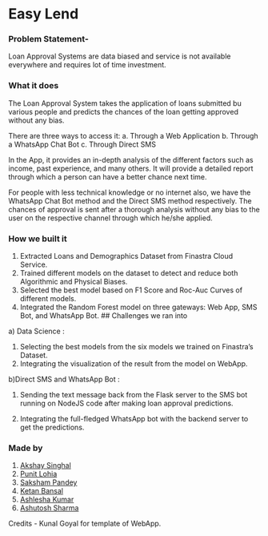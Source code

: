 # Easy Lend

### Problem Statement-
Loan Approval Systems are data biased and service is not available everywhere and requires lot of time investment.

### What it does
The Loan Approval System takes the application of loans submitted bu various people and predicts the chances of the loan getting approved without any bias.

There are three ways to access it: a. Through a Web Application b. Through a WhatsApp Chat Bot c. Through Direct SMS

In the App, it provides an in-depth analysis of the different factors such as income, past experience, and many others. It will provide a detailed report through which a person can have a better chance next time.

For people with less technical knowledge or no internet also, we have the WhatsApp Chat Bot method and the Direct SMS method respectively. The chances of approval is sent after a thorough analysis without any bias to the user on the respective channel through which he/she applied.

### How we built it
1) Extracted Loans and Demographics Dataset from Finastra Cloud Service.
2) Trained different models on the dataset to detect and reduce both Algorithmic and Physical Biases.
3) Selected the best model based on F1 Score and Roc-Auc Curves of different models.
4) Integrated the Random Forest model on three gateways: Web App, SMS Bot, and WhatsApp Bot. ## Challenges we ran into

a) Data Science :
1) Selecting the best models from the six models we trained on Finastra’s Dataset.
2) Integrating the visualization of the result from the model on WebApp.

b)Direct SMS and WhatsApp Bot :
1) Sending the text message back from the Flask server to the SMS bot running on NodeJS code after making loan approval predictions.

2) Integrating the full-fledged WhatsApp bot with the backend server to get the predictions.

### Made by
1. [Akshay Singhal](https://www.github.com/akshsinghal "Akshay Singhal")
2. [Punit Lohia](https://www.github.com/punitlohia "Punit Lohia")
3. [Saksham Pandey](https://www.github.com/Saksham-510 "Saksham Pandey")
4. [Ketan Bansal](https://www.github.com/bansalketan "Ketan Bansal")
5. [Ashlesha Kumar](https://www.github.com/thecodeeagle "Ashlesha Kumar")
6. [Ashutosh Sharma](https://www.github.com/ashucrma "Ashutosh Sharma")

Credits - Kunal Goyal for template of WebApp.
